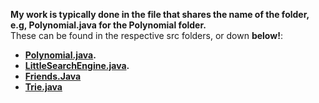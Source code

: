 **My work is typically done in the file that shares the name of the folder, e.g, Polynomial.java for the Polynomial folder.** <br/>
These can be found in the respective src folders, or down **below!**:  <br/>


* **[Polynomial.java](https://github.com/gBlaku/Data-Structurescs112-/blob/master/Polynomial/src/poly/Polynomial.java).** <br/>
* **[LittleSearchEngine.java](https://github.com/gBlaku/Data-Structures-cs112-/blob/master/Little%20Search%20Engine/src/lse/LittleSearchEngine.java).**<br/>
* **[Friends.Java](https://github.com/gBlaku/Data-Structures-cs112-/blob/master/Friends/src/friends/Friends.java)** <br/>
* **[Trie.java](https://github.com/gBlaku/Data-Structures-cs112-/blob/master/Trie/src/Trie/Trie.java)** <br/>
 

